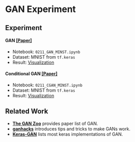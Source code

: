 # GAN Experiment

## Experiment

#### GAN [[Paper]](https://arxiv.org/abs/1406.2661)
- Notebook: `0211_GAN_MINST.ipynb`
- Dataset: MNIST from `tf.keras`
- Result: [Visualization](https://sysu-zjw.github.io/GAN-Experiment/html/0211_GAN_MINST/)


#### Conditional GAN [[Paper]](https://arxiv.org/abs/1411.1784)
- Notebook: `0211_CGAN_MINST.ipynb`
- Dataset: MNIST from `tf.keras`
- Result: [Visualization](https://sysu-zjw.github.io/GAN-Experiment/html/0211_CGAN_MINST/)


## Related Work
- [**The GAN Zoo**](https://github.com/hindupuravinash/the-gan-zoo) provides paper list of GAN.
- [**ganhacks**](https://github.com/soumith/ganhacks) introduces tips and tricks to make GANs work.
- [**Keras-GAN**](https://github.com/eriklindernoren/Keras-GAN) lists most keras implementations of GAN.

